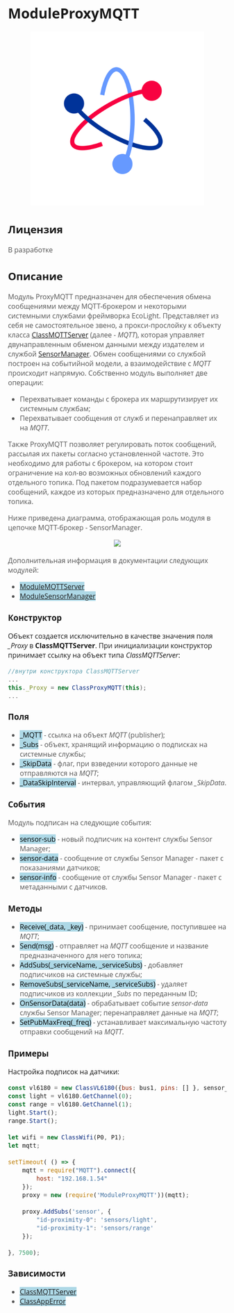 <div style = "font-family: 'Open Sans', sans-serif; font-size: 16px">

# ModuleProxyMQTT
<div style = "color: #555">
<p align="center">
    <img src="./res/logo.png" width="400" title="hover text">
    </p>
</div>

## Лицензия
<div style = "color: #555">В разработке</div>

## Описание
<div style = "color: #555">

Модуль ProxyMQTT предназначен для обеспечения обмена сообщениями между MQTT-брокером и некоторыми системными службами фреймворка EcoLight. 
Представляет из себя не самостоятельное звено, а прокси-прослойку к объекту класса [ClassMQTTServer](https://github.com/Konkery/ModuleMQTTServer/blob/main/README.md) (далее - *MQTT*), которая управляет двунаправленным обменом данными между издателем и службой [SensorManager](https://github.com/Konkery/ModuleSensorManager/blob/main/README.md).
Обмен сообщениями со службой построен на событийной модели, а взаимодействие с *MQTT* происходит напрямую. 
Собственно модуль выполняет две операции:
- Перехватывает команды с брокера их маршрутизирует их системным службам;
- Перехватывает сообщения от служб и перенаправляет их на *MQTT*.

Также ProxyMQTT позволяет регулировать поток сообщений, рассылая их пакеты согласно установленной частоте. Это необходимо для работы с брокером, на котором стоит ограничение на кол-во возможных обновлений каждого отдельного топика. Под пакетом подразумевается набор сообщений, каждое из которых предназначено для отдельного топика. 

Ниже приведена диаграмма, отображающая роль модуля в цепочке MQTT-брокер - SensorManager. 

<div align='center'>
    <img src='./res/proxyMQTT-arсhitecture.png'>
</div>

Дополнительная информация в документации следующих модулей:

- <mark style="background-color: lightblue">[ModuleMQTTServer](https://github.com/Konkery/ModuleMQTTServer/blob/main/README.md)</mark>
- <mark style="background-color: lightblue">[ModuleSensorManager](https://github.com/Konkery/ModuleSensorManager/blob/main/README.md)</mark>

</div>

### Конструктор
Объект создается исключительно в качестве значения поля *_Proxy* в **ClassMQTTServer**. При инициализации конструктор принимает ссылку на объект типа *ClassMQTTServer*:
<div style = "color: #555">

```js
//внутри конструктора ClassMQTTServer
...
this._Proxy = new ClassProxyMQTT(this);
...
```
</div>

### Поля
<div style = "color: #555">

- <mark style="background-color: lightblue">_MQTT</mark> - ссылка на объект *MQTT* (publisher);
- <mark style="background-color: lightblue">_Subs</mark> - объект, хранящий информацию о подписках на системные службы;
- <mark style="background-color: lightblue">_SkipData</mark> - флаг, при взведении которого данные не отправляются на *MQTT*;
- <mark style="background-color: lightblue">_DataSkipInterval</mark> - интервал, управляющий флагом *_SkipData*.
</div>

### События
<div style = "color: #555">

Модуль подписан на следующие события: 
- <mark style="background-color: lightblue">sensor-sub</mark> - новый подписчик на контент службы Sensor Manager;
- <mark style="background-color: lightblue">sensor-data</mark> - сообщение от службы Sensor Manager - пакет с показаниями датчиков;
- <mark style="background-color: lightblue">sensor-info</mark> - сообщение от службы Sensor Manager - пакет с метаданными с датчиков.
</div>

### Методы
<div style = "color: #555">

- <mark style="background-color: lightblue">Receive(_data, _key)</mark> - принимает сообщение, поступившее на *MQTT*;
- <mark style="background-color: lightblue">Send(msg)</mark> - отправляет на *MQTT* сообщение и название предназначенного для него топика;
- <mark style="background-color: lightblue">AddSubs(_serviceName, _serviceSubs)</mark> - добавляет подписчиков на системные службы;
- <mark style="background-color: lightblue">RemoveSubs(_serviceName, _serviceSubs)</mark> - удаляет подписчиков из коллекции *_Subs* по переданным ID;
- <mark style="background-color: lightblue">OnSensorData(data)</mark> - обрабатывает событие *sensor-data* службы Sensor Manager; перенаправляет данные на *MQTT*; 
- <mark style="background-color: lightblue">SetPubMaxFreq(_freq)</mark> - устанавливает максимальную частоту отправки сообщений на *MQTT*.
</div>

### Примеры
Настройка подписок на датчики:
```js
const vl6180 = new ClassVL6180({bus: bus1, pins: [] }, sensor_props_vl); 
const light = vl6180.GetChannel(0);
const range = vl6180.GetChannel(1);
light.Start();
range.Start();

let wifi = new ClassWifi(P0, P1);
let mqtt;

setTimeout( () => {
    mqtt = require("MQTT").connect({
        host: "192.168.1.54"
    });
    proxy = new (require('ModuleProxyMQTT'))(mqtt);

    proxy.AddSubs('sensor', {
        "id-proximity-0": 'sensors/light',
        "id-proximity-1": 'sensors/range'
    });

}, 7500);

```

### Зависимости
<div style = "color: #555">

- <mark style="background-color: lightblue">[ClassMQTTServer](https://github.com/Konkery/ModuleMQTTServer/blob/main/README.md)</mark>
- <mark style="background-color: lightblue">[ClassAppError](https://github.com/Konkery/ModuleAppError/blob/main/README.md)</mark>

</div>

</div>